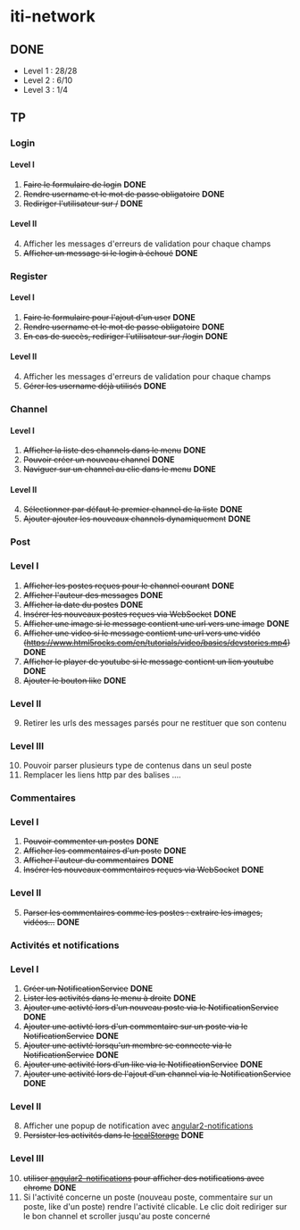 # iti-network

## DONE

- Level 1 : 28/28
- Level 2 : 6/10
- Level 3 : 1/4

## TP

### Login

#### Level I

1. ~~Faire le formulaire de login~~ **DONE**
2. ~~Rendre username et le mot de passe obligatoire~~ **DONE**
3. ~~Rediriger l'utilisateur sur /~~ **DONE**

#### Level II

4. Afficher les messages d'erreurs de validation pour chaque champs
5. ~~Afficher un message si le login à échoué~~ **DONE**

### Register

#### Level I

1. ~~Faire le formulaire pour l'ajout d'un user~~ **DONE**
2. ~~Rendre username et le mot de passe obligatoire~~ **DONE**
3. ~~En cas de succès, rediriger l'utilisateur sur /login~~ **DONE**

#### Level II
4. Afficher les messages d'erreurs de validation  pour chaque champs
5. ~~Gérer les username déjà utilisés~~ **DONE**


### Channel

#### Level I

1. ~~Afficher la liste des channels dans le menu~~ **DONE**
2. ~~Pouvoir créer un nouveau channel~~ **DONE**
3. ~~Naviguer sur un channel au clic dans le menu~~ **DONE**

#### Level II

4. ~~Sélectionner par défaut le premier channel de la liste~~ **DONE**
5. ~~Ajouter ajouter les nouveaux channels dynamiquement~~ **DONE**

### Post

### Level I

1. ~~Afficher les postes reçues pour le channel courant~~ **DONE**
2. ~~Afficher l'auteur des messages~~ **DONE**
3. ~~Afficher la date du postes~~ **DONE**
4. ~~Insérer les nouveaux postes reçues via WebSocket~~ **DONE**
5. ~~Afficher une image si le message contient une url vers une image~~ **DONE**
6. ~~Afficher une video si le message contient une url vers une vidéo (https://www.html5rocks.com/en/tutorials/video/basics/devstories.mp4)~~ **DONE**
7. ~~Afficher le player de youtube si le message contient un lien youtube~~ **DONE**
8. ~~Ajouter le bouton like~~ **DONE**

### Level II
9. Retirer les urls des messages parsés pour ne restituer que son contenu

### Level III
10. Pouvoir parser plusieurs type de contenus dans un seul poste
11. Remplacer les liens http par des balises <a>...</a>.

### Commentaires

### Level I
1. ~~Pouvoir commenter un postes~~ **DONE**
2. ~~Afficher les commentaires d'un poste~~ **DONE**
3. ~~Afficher l'auteur du commentaires~~ **DONE**
4. ~~Insérer les nouveaux commentaires reçues via WebSocket~~ **DONE**

### Level II
5. ~~Parser les commentaires comme les postes : extraire les images, vidéos...~~ **DONE**

### Activités et notifications

### Level I
1. ~~Créer un NotificationService~~ **DONE**
2. ~~Lister les activités dans le menu à droite~~ **DONE**
3. ~~Ajouter une activté lors d'un nouveau poste via le NotificationService~~ **DONE**
4. ~~Ajouter une activté lors d'un commentaire sur un poste via le NotificationService~~ **DONE**
5. ~~Ajouter une activté lorsqu'un membre se connecte via le NotificationService~~ **DONE**
6. ~~Ajouter une activité lors d'un like via le NotificationService~~ **DONE**
7. ~~Ajouter une activité lors de l'ajout d'un channel via le NotificationService~~ **DONE**

### Level II
8. Afficher une popup de notification avec [angular2-notifications](https://github.com/flauc/angular2-notifications)
9. ~~Persister les activités dans le [localStorage](https://developer.mozilla.org/fr/docs/Web/API/Window/localStorage)~~ **DONE**

### Level III
10. ~~utiliser [angular2-notifications](https://github.com/flauc/angular2-notifications) pour afficher des notifications avec chrome~~ **DONE**
11. Si l'activité concerne un poste (nouveau poste, commentaire sur un poste, like d'un poste) rendre l'activité clicable. Le clic doit rediriger sur le bon channel et scroller jusqu'au poste concerné
